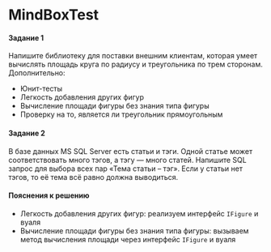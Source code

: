 # MindBoxTest
#### Задание 1

Напишите библиотеку для поставки внешним клиентам, которая умеет вычислять площадь круга по радиусу и треугольника по трем сторонам. Дополнительно:
- Юнит-тесты
- Легкость добавления других фигур
- Вычисление площади фигуры без знания типа фигуры
- Проверку на то, является ли треугольник прямоугольным

#### Задание 2

В базе данных MS SQL Server есть статьи и тэги. Одной статье может соответствовать много тэгов, а тэгу — много статей. 
Напишите SQL запрос для выбора всех пар «Тема статьи – тэг». Если у статьи нет тэгов, то её тема всё равно должна выводиться.

#### Пояснения к решению

- Легкость добавления других фигур: реализуем интерфейс `IFigure` и вуаля
- Вычисление площади фигуры без знания типа фигуры: вызываем метод вычисления площади через интерфейс `IFigure` и вуаля